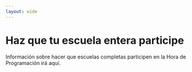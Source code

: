 ```yaml
---
layout: wide
---
```


# Haz que tu escuela entera participe

Información sobre hacer que escuelas completas participen en la Hora de Programación irá aquí.